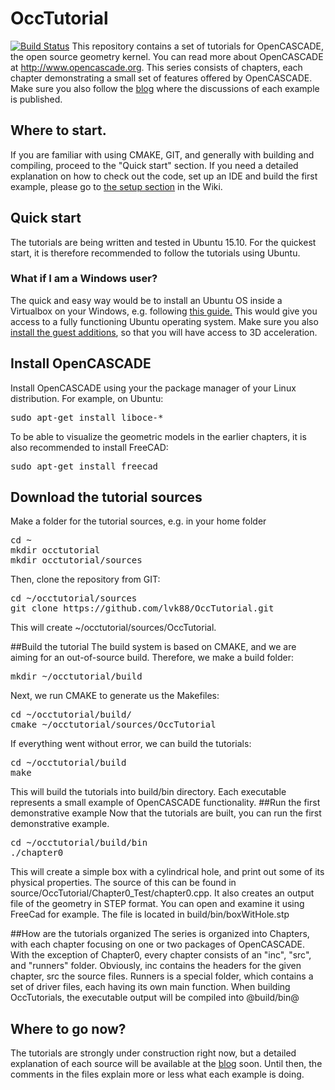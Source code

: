 # OccTutorial
[![Build Status](https://travis-ci.org/lvk88/OccTutorial.svg?branch=master)](https://travis-ci.org/lvk88/OccTutorial)
This repository contains a set of tutorials for OpenCASCADE, the open source geometry kernel.
You can read more about OpenCASCADE at http://www.opencascade.org. This series consists of chapters,
each chapter demonstrating a small set of features offered by OpenCASCADE. Make sure you also follow
the [blog](https://occtutorials.wordpress.com) where the discussions of each example is published.

## Where to start.
If you are familiar with using CMAKE, GIT, and generally with building and compiling, proceed to the "Quick start" section. If you need a detailed explanation
on how to check out the code, set up an IDE and build the first example, please go to [the setup section](https://github.com/lvk88/OccTutorial/wiki/Setup) in the Wiki.

## Quick start
The tutorials are being written and tested in Ubuntu 15.10. For the quickest start, it is therefore recommended to follow the tutorials using Ubuntu. 

### What if I am a Windows user?
The quick and easy way would be to install an Ubuntu OS inside a Virtualbox on your Windows, e.g. following [this guide.](http://www.psychocats.net/ubuntu/virtualbox) This would give you access to a fully functioning Ubuntu operating system. Make sure you also [install the guest additions](http://askubuntu.com/questions/22743/how-do-i-install-guest-additions-in-a-virtualbox-vm), so that you will have access to 3D acceleration.

## Install OpenCASCADE
Install OpenCASCADE using your the package manager of your Linux distribution. For example, on Ubuntu:
<pre>
sudo apt-get install liboce-*
</pre>
To be able to visualize the geometric models in the earlier chapters, it is also recommended to install FreeCAD:
<pre>
sudo apt-get install freecad
</pre>

## Download the tutorial sources
Make a folder for the tutorial sources, e.g. in your home folder
<pre>
cd ~
mkdir occtutorial
mkdir occtutorial/sources
</pre>
Then, clone the repository from GIT:
<pre>
cd ~/occtutorial/sources
git clone https://github.com/lvk88/OccTutorial.git
</pre>
This will create ~/occtutorial/sources/OccTutorial.

##Build the tutorial
The build system is based on CMAKE, and we are aiming for an out-of-source build. Therefore, we make a build folder:
<pre>
mkdir ~/occtutorial/build
</pre>
Next, we run CMAKE to generate us the Makefiles:
<pre>
cd ~/occtutorial/build/
cmake ~/occtutorial/sources/OccTutorial
</pre>
If everything went without error, we can build the tutorials:
<pre>
cd ~/occtutorial/build
make
</pre>
This will build the tutorials into build/bin directory. Each executable represents a small example of OpenCASCADE functionality.
##Run the first demonstrative example
Now that the tutorials are built, you can run the first demonstrative example.
<pre>
cd ~/occtutorial/build/bin
./chapter0
</pre>
This will create a simple box with a cylindrical hole, and print out some of its physical properties. The source of this can be found in
source/OccTutorial/Chapter0_Test/chapter0.cpp. It also creates an output file of the geometry in STEP format. You can open and examine it
using FreeCad for example. The file is located in build/bin/boxWitHole.stp

##How are the tutorials organized
The series is organized into Chapters, with each chapter focusing on one or two packages of OpenCASCADE. With the exception of Chapter0, every chapter
consists of an "inc", "src", and "runners" folder. Obviously, inc contains the headers for the given chapter, src the source files. Runners is a special
folder, which contains a set of driver files, each having its own main function. When building OccTutorials, the executable output will be compiled into 
@build/bin@

## Where to go now?
The tutorials are strongly under construction right now, but a detailed explanation of each source will be available at the [blog](https://occtutorials.wordpress.com)
soon. Until then, the comments in the files explain more or less what each example is doing.
